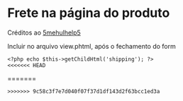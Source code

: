 # Frete na página do produto

Créditos ao [5mehulhelp5](https://github.com/5mehulhelp5)

Incluir no arquivo view.phtml, após o fechamento do form
```
<?php echo $this->getChildHtml('shipping'); ?>
<<<<<<< HEAD
```
=======
```
>>>>>>> 9c58c3f7e7d040f07f37d1df143d2f63bcc1ed3a
